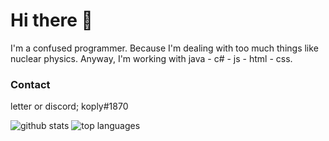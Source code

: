 # Hi there 👋

I'm a confused programmer. Because I'm dealing with too much things like nuclear physics. Anyway, I'm working with java - c# - js - html - css.

### Contact
letter or discord; koply#1870

![github stats](https://github-readme-stats.vercel.app/api?username=musabrt&show_icons=true&&line_height=22)
![top languages](https://github-readme-stats.vercel.app/api/top-langs/?username=musabrt&show_icons=true)

<!--
**MusaBrt/MusaBrt** is a ✨ _special_ ✨ repository because its `README.md` (this file) appears on your GitHub profile.

Here are some ideas to get you started:

- 🔭 I’m currently working on yks
- 🌱 I’m currently learning math
- 👯 I’m looking to collaborate on nothing
- 🤔 I’m looking for help with nothinhg
- 💬 Ask me about everything
- 📫 How to reach me: with a famous way like a message
- ⚡ Fun fact: idk
-->
